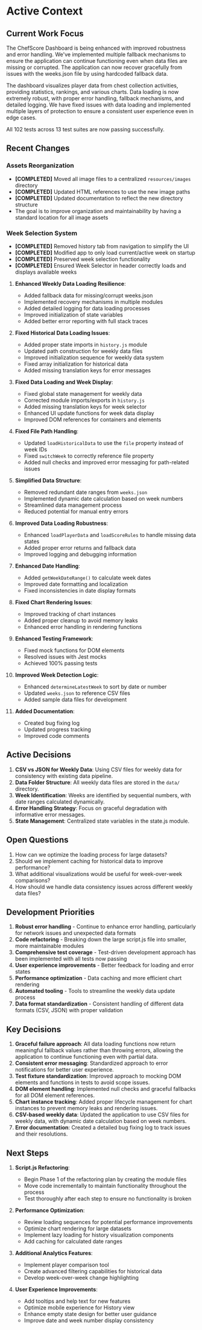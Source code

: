 # Active Context

## Current Work Focus

The ChefScore Dashboard is being enhanced with improved robustness and error handling. We've implemented multiple fallback mechanisms to ensure the application can continue functioning even when data files are missing or corrupted. The application can now recover gracefully from issues with the weeks.json file by using hardcoded fallback data.

The dashboard visualizes player data from chest collection activities, providing statistics, rankings, and various charts. Data loading is now extremely robust, with proper error handling, fallback mechanisms, and detailed logging. We have fixed issues with data loading and implemented multiple layers of protection to ensure a consistent user experience even in edge cases.

All 102 tests across 13 test suites are now passing successfully.

## Recent Changes

### Assets Reorganization
- **[COMPLETED]** Moved all image files to a centralized `resources/images` directory
- **[COMPLETED]** Updated HTML references to use the new image paths
- **[COMPLETED]** Updated documentation to reflect the new directory structure
- The goal is to improve organization and maintainability by having a standard location for all image assets

### Week Selection System
- **[COMPLETED]** Removed history tab from navigation to simplify the UI
- **[COMPLETED]** Modified app to only load current/active week on startup
- **[COMPLETED]** Preserved week selection functionality
- **[COMPLETED]** Ensured Week Selector in header correctly loads and displays available weeks

1. **Enhanced Weekly Data Loading Resilience**:
   - Added fallback data for missing/corrupt weeks.json
   - Implemented recovery mechanisms in multiple modules
   - Added detailed logging for data loading processes
   - Improved initialization of state variables
   - Added better error reporting with full stack traces

2. **Fixed Historical Data Loading Issues**:
   - Added proper state imports in `history.js` module
   - Updated path construction for weekly data files
   - Improved initialization sequence for weekly data system
   - Fixed array initialization for historical data
   - Added missing translation keys for error messages

3. **Fixed Data Loading and Week Display**:
   - Fixed global state management for weekly data
   - Corrected module imports/exports in `history.js` 
   - Added missing translation keys for week selector
   - Enhanced UI update functions for week data display
   - Improved DOM references for containers and elements

4. **Fixed File Path Handling**:
   - Updated `loadHistoricalData` to use the `file` property instead of week IDs
   - Fixed `switchWeek` to correctly reference file property
   - Added null checks and improved error messaging for path-related issues

5. **Simplified Data Structure**: 
   - Removed redundant date ranges from `weeks.json`
   - Implemented dynamic date calculation based on week numbers
   - Streamlined data management process
   - Reduced potential for manual entry errors

6. **Improved Data Loading Robustness**:
   - Enhanced `loadPlayerData` and `loadScoreRules` to handle missing data states
   - Added proper error returns and fallback data
   - Improved logging and debugging information

7. **Enhanced Date Handling**:
   - Added `getWeekDateRange()` to calculate week dates
   - Improved date formatting and localization
   - Fixed inconsistencies in date display formats

8. **Fixed Chart Rendering Issues**:
   - Improved tracking of chart instances
   - Added proper cleanup to avoid memory leaks
   - Enhanced error handling in rendering functions

9. **Enhanced Testing Framework**:
   - Fixed mock functions for DOM elements
   - Resolved issues with Jest mocks
   - Achieved 100% passing tests

10. **Improved Week Detection Logic**:
    - Enhanced `determineLatestWeek` to sort by date or number
    - Updated `weeks.json` to reference CSV files
    - Added sample data files for development

11. **Added Documentation**:
    - Created bug fixing log
    - Updated progress tracking
    - Improved code comments

## Active Decisions

1. **CSV vs JSON for Weekly Data**: Using CSV files for weekly data for consistency with existing data pipeline.
2. **Data Folder Structure**: All weekly data files are stored in the `data/` directory.
3. **Week Identification**: Weeks are identified by sequential numbers, with date ranges calculated dynamically.
4. **Error Handling Strategy**: Focus on graceful degradation with informative error messages.
5. **State Management**: Centralized state variables in the state.js module.

## Open Questions

1. How can we optimize the loading process for large datasets?
2. Should we implement caching for historical data to improve performance?
3. What additional visualizations would be useful for week-over-week comparisons?
4. How should we handle data consistency issues across different weekly data files?

## Development Priorities

1. **Robust error handling** - Continue to enhance error handling, particularly for network issues and unexpected data formats
2. **Code refactoring** - Breaking down the large script.js file into smaller, more maintainable modules
3. **Comprehensive test coverage** - Test-driven development approach has been implemented with all tests now passing
4. **User experience improvements** - Better feedback for loading and error states
5. **Performance optimization** - Data caching and more efficient chart rendering
6. **Automated tooling** - Tools to streamline the weekly data update process
7. **Data format standardization** - Consistent handling of different data formats (CSV, JSON) with proper validation

## Key Decisions

1. **Graceful failure approach**: All data loading functions now return meaningful fallback values rather than throwing errors, allowing the application to continue functioning even with partial data.
2. **Consistent error messaging**: Standardized approach to error notifications for better user experience.
3. **Test fixture standardization**: Improved approach to mocking DOM elements and functions in tests to avoid scope issues.
4. **DOM element handling**: Implemented null checks and graceful fallbacks for all DOM element references.
5. **Chart instance tracking**: Added proper lifecycle management for chart instances to prevent memory leaks and rendering issues.
6. **CSV-based weekly data**: Updated the application to use CSV files for weekly data, with dynamic date calculation based on week numbers.
7. **Error documentation**: Created a detailed bug fixing log to track issues and their resolutions.

## Next Steps

1. **Script.js Refactoring**:
   - Begin Phase 1 of the refactoring plan by creating the module files
   - Move code incrementally to maintain functionality throughout the process
   - Test thoroughly after each step to ensure no functionality is broken

2. **Performance Optimization**:
   - Review loading sequences for potential performance improvements
   - Optimize chart rendering for large datasets
   - Implement lazy loading for history visualization components
   - Add caching for calculated date ranges

3. **Additional Analytics Features**:
   - Implement player comparison tool
   - Create advanced filtering capabilities for historical data
   - Develop week-over-week change highlighting

4. **User Experience Improvements**:
   - Add tooltips and help text for new features
   - Optimize mobile experience for History view
   - Enhance empty state design for better user guidance
   - Improve date and week number display consistency 